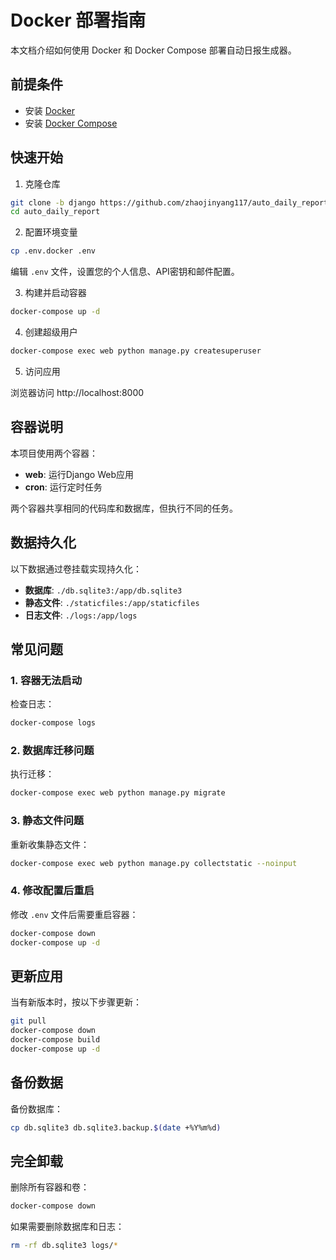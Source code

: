 # Docker 部署指南

本文档介绍如何使用 Docker 和 Docker Compose 部署自动日报生成器。

## 前提条件

- 安装 [Docker](https://docs.docker.com/get-docker/)
- 安装 [Docker Compose](https://docs.docker.com/compose/install/)

## 快速开始

1. 克隆仓库

```bash
git clone -b django https://github.com/zhaojinyang117/auto_daily_report.git
cd auto_daily_report
```

2. 配置环境变量

```bash
cp .env.docker .env
```

编辑 `.env` 文件，设置您的个人信息、API密钥和邮件配置。

3. 构建并启动容器

```bash
docker-compose up -d
```

4. 创建超级用户

```bash
docker-compose exec web python manage.py createsuperuser
```

5. 访问应用

浏览器访问 http://localhost:8000

## 容器说明

本项目使用两个容器：

- **web**: 运行Django Web应用
- **cron**: 运行定时任务

两个容器共享相同的代码库和数据库，但执行不同的任务。

## 数据持久化

以下数据通过卷挂载实现持久化：

- **数据库**: `./db.sqlite3:/app/db.sqlite3`
- **静态文件**: `./staticfiles:/app/staticfiles`
- **日志文件**: `./logs:/app/logs`

## 常见问题

### 1. 容器无法启动

检查日志：

```bash
docker-compose logs
```

### 2. 数据库迁移问题

执行迁移：

```bash
docker-compose exec web python manage.py migrate
```

### 3. 静态文件问题

重新收集静态文件：

```bash
docker-compose exec web python manage.py collectstatic --noinput
```

### 4. 修改配置后重启

修改 `.env` 文件后需要重启容器：

```bash
docker-compose down
docker-compose up -d
```

## 更新应用

当有新版本时，按以下步骤更新：

```bash
git pull
docker-compose down
docker-compose build
docker-compose up -d
```

## 备份数据

备份数据库：

```bash
cp db.sqlite3 db.sqlite3.backup.$(date +%Y%m%d)
```

## 完全卸载

删除所有容器和卷：

```bash
docker-compose down
```

如果需要删除数据库和日志：

```bash
rm -rf db.sqlite3 logs/*
```
